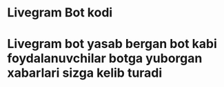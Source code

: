 # Livegram Bot kodi

# Livegram bot yasab bergan bot kabi foydalanuvchilar botga yuborgan xabarlari sizga kelib turadi